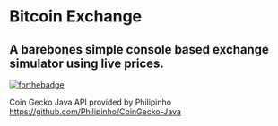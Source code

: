 # Bitcoin Exchange

## A barebones simple console based exchange simulator using live prices.

[![forthebadge](https://forthebadge.com/images/badges/ctrl-c-ctrl-v.svg)](https://forthebadge.com)

Coin Gecko Java API provided by Philipinho <https://github.com/Philipinho/CoinGecko-Java>

